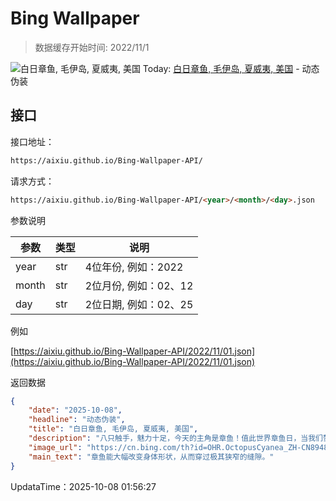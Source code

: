 # Bing Wallpaper

> 数据缓存开始时间: 2022/11/1

![白日章鱼, 毛伊岛, 夏威夷, 美国](https://cn.bing.com/th?id=OHR.OctopusCyanea_ZH-CN8948609460_1920x1080.webp)
Today: [白日章鱼, 毛伊岛, 夏威夷, 美国](https://cn.bing.com/th?id=OHR.OctopusCyanea_ZH-CN8948609460_1920x1080.webp) - 动态伪装

## 接口

接口地址：

```html
https://aixiu.github.io/Bing-Wallpaper-API/
```

请求方式：

```html
https://aixiu.github.io/Bing-Wallpaper-API/<year>/<month>/<day>.json
```

参数说明

| 参数 | 类型 | 说明 |
| - | - | - |
| year | str | 4位年份, 例如：2022 |
| month | str | 2位月份, 例如：02、12 |
| day | str | 2位日期, 例如：02、25 |

例如

[https://aixiu.github.io/Bing-Wallpaper-API/2022/11/01.json](https://aixiu.github.io/Bing-Wallpaper-API/2022/11/01.json)

返回数据

```json
{
    "date": "2025-10-08",
    "headline": "动态伪装",
    "title": "白日章鱼, 毛伊岛, 夏威夷, 美国",
    "description": "八只触手，魅力十足，今天的主角是章鱼！值此世界章鱼日，当我们赞叹它们的智慧时，更要意识到：即便是这些海洋天才，也无法逃避气候变化和污染威胁。守护它们的家园，就是守护海洋的未来。",
    "image_url": "https://cn.bing.com/th?id=OHR.OctopusCyanea_ZH-CN8948609460_1920x1080.webp",
    "main_text": "章鱼能大幅改变身体形状，从而穿过极其狭窄的缝隙。"
}
```

UpdataTime：2025-10-08 01:56:27
